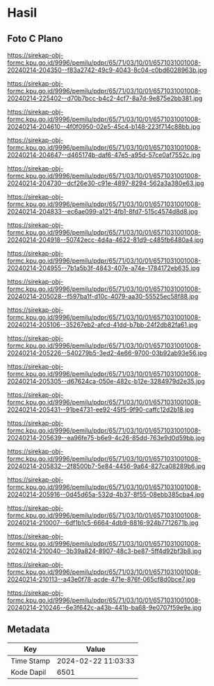 # Hasil

## Foto C Plano

https://sirekap-obj-formc.kpu.go.id/9996/pemilu/pdpr/65/71/03/10/01/6571031001008-20240214-204350--f83a2742-49c9-4043-8c04-c0bd6028963b.jpg

https://sirekap-obj-formc.kpu.go.id/9996/pemilu/pdpr/65/71/03/10/01/6571031001008-20240214-225402--d70b7bcc-b4c2-4cf7-8a7d-9e875e2bb381.jpg

https://sirekap-obj-formc.kpu.go.id/9996/pemilu/pdpr/65/71/03/10/01/6571031001008-20240214-204610--4f0f0950-02e5-45c4-b148-223f714c88bb.jpg

https://sirekap-obj-formc.kpu.go.id/9996/pemilu/pdpr/65/71/03/10/01/6571031001008-20240214-204647--d465174b-daf6-47e5-a95d-57ce0af7552c.jpg

https://sirekap-obj-formc.kpu.go.id/9996/pemilu/pdpr/65/71/03/10/01/6571031001008-20240214-204730--dcf26e30-c91e-4897-8294-562a3a380e63.jpg

https://sirekap-obj-formc.kpu.go.id/9996/pemilu/pdpr/65/71/03/10/01/6571031001008-20240214-204833--ec6ae099-a121-4fb1-8fd7-515c4574d8d8.jpg

https://sirekap-obj-formc.kpu.go.id/9996/pemilu/pdpr/65/71/03/10/01/6571031001008-20240214-204918--50742ecc-4d4a-4622-81d9-c485fb6480a4.jpg

https://sirekap-obj-formc.kpu.go.id/9996/pemilu/pdpr/65/71/03/10/01/6571031001008-20240214-204955--7b1a5b3f-4843-407e-a74e-1784172eb635.jpg

https://sirekap-obj-formc.kpu.go.id/9996/pemilu/pdpr/65/71/03/10/01/6571031001008-20240214-205028--f597ba1f-d10c-4079-aa30-55525ec58f88.jpg

https://sirekap-obj-formc.kpu.go.id/9996/pemilu/pdpr/65/71/03/10/01/6571031001008-20240214-205106--35267eb2-afcd-41dd-b7bb-24f2db82fa61.jpg

https://sirekap-obj-formc.kpu.go.id/9996/pemilu/pdpr/65/71/03/10/01/6571031001008-20240214-205226--540279b5-3ed2-4e66-9700-03b92ab93e56.jpg

https://sirekap-obj-formc.kpu.go.id/9996/pemilu/pdpr/65/71/03/10/01/6571031001008-20240214-205305--d67624ca-050e-482c-b12e-3284979d2e35.jpg

https://sirekap-obj-formc.kpu.go.id/9996/pemilu/pdpr/65/71/03/10/01/6571031001008-20240214-205431--91be4731-ee92-45f5-9f90-caffc12d2b18.jpg

https://sirekap-obj-formc.kpu.go.id/9996/pemilu/pdpr/65/71/03/10/01/6571031001008-20240214-205639--ea96fe75-b6e9-4c26-85dd-763e9d0d59bb.jpg

https://sirekap-obj-formc.kpu.go.id/9996/pemilu/pdpr/65/71/03/10/01/6571031001008-20240214-205832--2f8500b7-5e84-4456-9a64-827ca08289b6.jpg

https://sirekap-obj-formc.kpu.go.id/9996/pemilu/pdpr/65/71/03/10/01/6571031001008-20240214-205916--0d45d65a-532d-4b37-8f55-08ebb385cba4.jpg

https://sirekap-obj-formc.kpu.go.id/9996/pemilu/pdpr/65/71/03/10/01/6571031001008-20240214-210007--6df1b1c5-6664-4db9-8816-924b7712671b.jpg

https://sirekap-obj-formc.kpu.go.id/9996/pemilu/pdpr/65/71/03/10/01/6571031001008-20240214-210040--3b39a824-8907-48c3-be87-5ff4d92bf3b8.jpg

https://sirekap-obj-formc.kpu.go.id/9996/pemilu/pdpr/65/71/03/10/01/6571031001008-20240214-210113--a43e0f78-acde-471e-876f-065cf8d0bce7.jpg

https://sirekap-obj-formc.kpu.go.id/9996/pemilu/pdpr/65/71/03/10/01/6571031001008-20240214-210246--6e3f642c-a43b-441b-ba68-9e0707f59e9e.jpg


## Metadata

| Key        | Value               |
| ---------- | ------------------- |
| Time Stamp | 2024-02-22 11:03:33 |
| Kode Dapil | 6501                |



